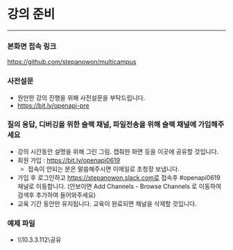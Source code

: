 # 강의 준비
------------------
### 본화면 접속 링크
https://github.com/stepanowon/multicampus

### 사전설문
  - 원만한 강의 진행을 위해 사전설문을 부탁드립니다.
  - https://bit.ly/openapi-pre
  
 
### 질의 응답, 디버깅을 위한 슬랙 채널, 파일전송을 위해 슬랙 채널에 가입해주세요
  - 강의 시간동안 설명을 위해 그린 그림. 캡춰한 화면 등을 이곳에 공유할 것입니다.
  - 회원 가입 : https://bit.ly/openapi0619
    * 접속이 안되는 분은 말씀해주시면 이메일로 초청장 보냅니다.
  - 가입 후 로그인하고 https://stepanowon.slack.com로 접속후 #openapi0619 채널로 이동합니다.
     (안보이면 Add Channels - Browse Channels 로 이동하여 검색후 추가하여 들어와주세요)
  - 교육 기간 동안만 유지됩니다. 교육이 완료되면 채널을 삭제할 것입니다.  

### 예제 파일
 - \\\\10.3.3.112\공유
